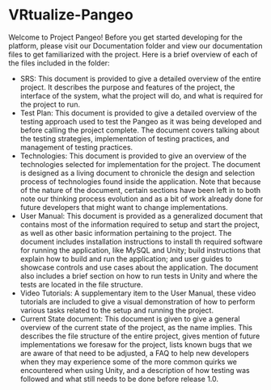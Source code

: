 # VRtualize-Pangeo

Welcome to Project Pangeo! Before you get started developing for the platform, please visit our Documentation folder 
and view our documentation files to get familiarized with the project. Here is a brief overview of each of the files 
included in the folder:

* SRS: This document is provided to give a detailed overview of the entire project. It describes the purpose and features of the project, the interface of the system, what the project will do, and what is required for the project to run.
* Test Plan: This document is provided to give a detailed overview of the testing approach used to test the Pangeo as it was being developed and before calling the project complete. The document covers talking about the testing strategies, implementation of testing practices, and management of testing practices.
* Technologies: This document is provided to give an overview of the technologies selected for implementation for the project. The document is designed as a living document to chronicle the design and selection process of technologies found inside the application. Note that because of the nature of the document, certain sections have been left in to both note our thinking process evolution and as a bit of work already done for future developers that might want to change implementations.
* User Manual: This document is provided as a generalized document that contains most of the information required to setup and start the project, as well as other basic information pertaining to the project. The document includes installation instructions to install th required software for running the application, like MySQL and Unity; build instructions that explain how to build and run the application; and user guides to showcase controls and use cases about the application. The document also includes a brief section on how to run tests in Unity and where the tests are located in the file structure.
* Video Tutorials: A supplementary item to the User Manual, these video tutorials are included to give a visual demonstration of how to perform various tasks related to the setup and running the project.
* Current State document: This document is given to give a general overview of the current state of the project, as the name implies. This describes the file structure of the entire project, gives mention of future implementations we foresaw for the project, lists known bugs that we are aware of that need to be adjusted, a FAQ to help new developers when they may experience some of the more common quirks we encountered when using Unity, and a description of how testing was followed and what still needs to be done before release 1.0.
